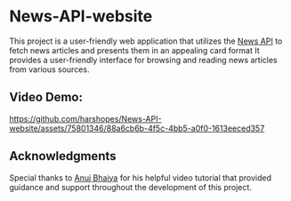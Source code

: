 # News-API-website
This project is a user-friendly web application that utilizes the [News API](https://newsapi.org/) to fetch news articles and presents them in an appealing card format It provides a user-friendly interface for browsing and reading news articles from various sources.

## Video Demo:

https://github.com/harshopes/News-API-website/assets/75801346/88a6cb6b-4f5c-4bb5-a0f0-1613eeced357

## Acknowledgments
Special thanks to [Anuj Bhaiya](https://github.com/Anuj-Kumar-Sharma) for his helpful video tutorial that provided guidance and support throughout the development of this project.

